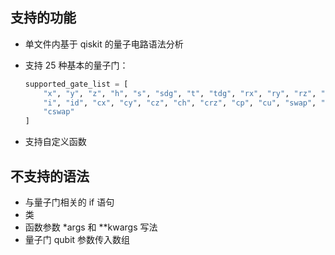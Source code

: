 ## 支持的功能

* 单文件内基于 qiskit 的量子电路语法分析

* 支持 25 种基本的量子门：

  ```python
  supported_gate_list = [
      "x", "y", "z", "h", "s", "sdg", "t", "tdg", "rx", "ry", "rz", "u", "p",
      "i", "id", "cx", "cy", "cz", "ch", "crz", "cp", "cu", "swap", "ccx",
      "cswap"
  ]
  ```

* 支持自定义函数

## 不支持的语法

* 与量子门相关的 if 语句
* 类
* 函数参数 *args 和 **kwargs 写法
* 量子门 qubit 参数传入数组
